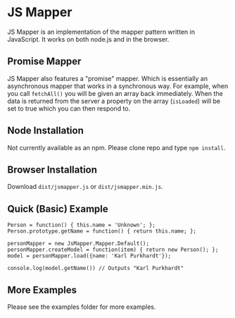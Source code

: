 # JS Mapper #

JS Mapper is an implementation of the mapper pattern written in JavaScript.  It works on both node.js and in the browser.

## Promise Mapper ##

JS Mapper also features a "promise" mapper.  Which is essentially an asynchronous mapper that works in a synchronous way.  For example, when you call `fetchAll()` you will be given an array back immediately.  When the data is returned from the server a property on the array (`isLoaded`) will be set to true which you can then respond to.

## Node Installation ##
Not currently available as an npm.  Please clone repo and type `npm install`.

## Browser Installation ##
Download `dist/jsmapper.js` or `dist/jsmapper.min.js`.

## Quick (Basic)  Example ##

    Person = function() { this.name = 'Unknown'; };
    Person.prototype.getName = function() { return this.name; };
  	
    personMapper = new JsMapper.Mapper.Default();
    personMapper.createModel = function(item) { return new Person(); };
    model = personMapper.load({name: 'Karl Purkhardt'});
  	
    console.log(model.getName()) // Outputs "Karl Purkhardt"

## More Examples ##
Please see the examples folder for more examples.
